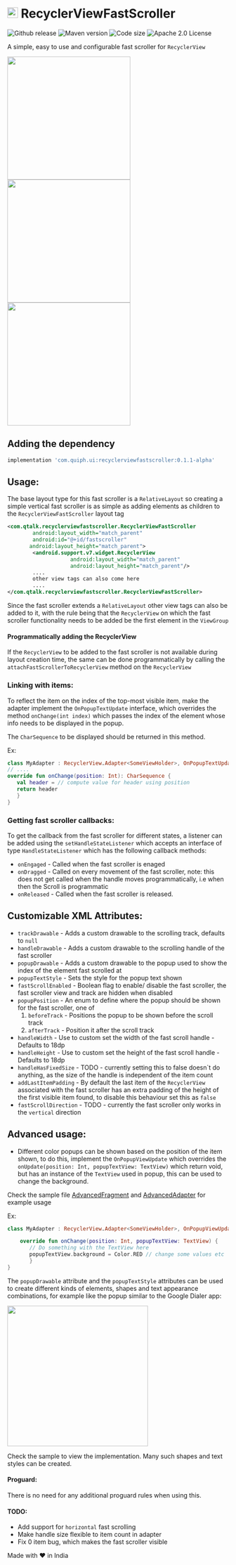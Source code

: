 # <img src ="https://upload.wikimedia.org/wikipedia/commons/b/b5/Kotlin-logo.png" width=24> RecyclerViewFastScroller

![Github release](https://img.shields.io/github/release/quiph/recyclerview-fastscroller.svg)
![Maven version](https://img.shields.io/maven-metadata/v/http/central.maven.org/maven2/com/quiph/ui/recyclerviewfastscroller/maven-metadata.xml.svg) ![Code size](https://img.shields.io/github/languages/code-size/quiph/recyclerview-fastscroller.svg) ![Apache 2.0 License](https://img.shields.io/github/license/quiph/recyclerview-fastscroller.svg)

A simple, easy to use and configurable fast scroller for `RecyclerView` 

<img src = "https://github.com/quiph/RecyclerView-FastScroller/raw/master/graphics/recording_contacts.gif" width=280> <img src = "https://github.com/quiph/RecyclerView-FastScroller/raw/master/graphics/recording_countries.gif" width=280> <img src = "https://github.com/quiph/RecyclerView-FastScroller/raw/master/graphics/recording_numbers.gif" width=280>

## Adding the dependency
```groovy
implementation 'com.quiph.ui:recyclerviewfastscroller:0.1.1-alpha'
```

## Usage:

The base layout type for this fast scroller is a `RelativeLayout` so creating a simple
vertical fast scroller is as simple as adding elements as children to the `RecyclerViewFastScroller` layout tag
```xml
<com.qtalk.recyclerviewfastscroller.RecyclerViewFastScroller
        android:layout_width="match_parent"
        android:id="@+id/fastscroller"
       android:layout_height="match_parent">
        <android.support.v7.widget.RecyclerView
                    android:layout_width="match_parent"
                    android:layout_height="match_parent"/>
        ....
        other view tags can also come here
        ....
</com.qtalk.recyclerviewfastscroller.RecyclerViewFastScroller>
```
    
Since the fast scroller extends a `RelativeLayout` other view tags can also be added to it, with the rule being that 
the `RecyclerView` on which the fast scroller functionality needs to be added be the first element in the `ViewGroup`

#### Programmatically adding the RecyclerView

If the `RecyclerView` to be added to the fast scroller is not available during layout creation time, the same can be done programmatically 
by calling the `attachFastScrollerToRecyclerView` method on the `RecyclerView`

### Linking with items:
To reflect the item on the index of the top-most visible item, make the adapter implement the `OnPopupTextUpdate` interface, which overrides the method
`onChange(int index)` which passes the index of the element whose info needs to be displayed in the popup. 

The `CharSequence` to be displayed should be returned in this method. 

Ex:

```kotlin
class MyAdapter : RecyclerView.Adapter<SomeViewHolder>, OnPopupTextUpdate{
// ....
override fun onChange(position: Int): CharSequence {
   val header = // compute value for header using position
   return header                  
   }
}
``` 

### Getting fast scroller callbacks:

To get the callback from the fast scroller for different states, a listener can be added using the `setHandleStateListener` which accepts an interface of type
`HandleStateListener` which has the following callback methods: 
* `onEngaged` - Called  when the fast scroller is enaged
* `onDragged` - Called on every movement of the fast scroller, note: this does not get called when the handle moves programmatically, i.e when then the Scroll is programmatic
* `onReleased` - Called when the fast scroller is released. 

## Customizable XML Attributes: 

* `trackDrawable` - Adds a custom drawable to the scrolling track, defaults to `null` 
* `handleDrawable` - Adds a custom drawable to the scrolling handle of the fast scroller 
* `popupDrawable` - Adds a custom drawable to the popup used to show the index of the element fast scrolled at
* `popupTextStyle` - Sets the style for the popup text shown
* `fastScrollEnabled` - Boolean flag to enable/ disable the fast scroller, the fast scroller view and track are hidden when disabled
* `popupPosition` - An enum to define where the popup should be shown for the fast scroller, one of 
   1. `beforeTrack` - Positions the popup to be shown before the scroll track
   2. `afterTrack` - Position it after the scroll track
* `handleWidth` - Use to custom set the width of the fast scroll handle - Defaults to 18dp
* `handleHeight` - Use to custom set the height of the fast scroll handle - Defaults to 18dp
* `handleHasFixedSize` - TODO - currently setting this to false doesn`t do anything, as the size of the handle is independent of the item count
* `addLastItemPadding` - By default the last item of the `RecyclerView` associated with the fast scroller has an extra padding of the height of the first visible item found, to disable this behaviour set this as `false`
* `fastScrollDirection` - TODO - currently the fast scroller only works in the `vertical` direction

## Advanced usage:

* Different color popups can be shown based on the position of the item shown, to do this, implement the `OnPopupViewUpdate` which overrides the 
`onUpdate(position: Int, popupTextView: TextView)` which return void, but has an instance of the `TextView` used in popup, this can be used to change the background. 

Check the sample file [AdvancedFragment](https://github.com/quiph/RecyclerView-FastScroller/blob/master/sample/src/main/java/com/qtalk/sample/fragments/AdvancedFragment.kt) and [AdvancedAdapter](https://github.com/quiph/RecyclerView-FastScroller/blob/master/sample/src/main/java/com/qtalk/sample/adapters/AdvancedAdapter.kt) for example usage

Ex: 
```kotlin
class MyAdapter : RecyclerView.Adapter<SomeViewHolder>, OnPopupViewUpdate{

    override fun onChange(position: Int, popupTextView: TextView) {
       // Do something with the TextView here
       popupTextView.background = Color.RED // change some values etc
       }
}
```
The `popupDrawable` attribute and the `popupTextStyle` attributes can be used to create different kinds of elements, shapes and text appearance combinations, for example like the popup similar to the Google Dialer app:

<img src = "https://raw.githubusercontent.com/quiph/RecyclerView-FastScroller/master/graphics/screenshot_contacts1.png" width = 320>

Check the sample to view the implementation. Many such shapes and text styles can be created.

#### Proguard: 
There is no need for any additional proguard rules when using this. 

#### TODO: 

* Add support for `horizontal` fast scrolling
* Make handle size flexible to item count in adapter
* Fix 0 item bug, which makes the fast scroller visible 


Made with :heart: in India
